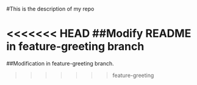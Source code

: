 #This is the description of my repo

<<<<<<< HEAD
##Modify README in feature-greeting branch
=======
##Modification in feature-greeting branch.
>>>>>>> feature-greeting
